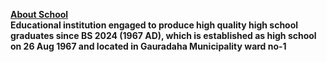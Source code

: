 <b><u>About School</u><br>
Educational institution engaged to produce high quality high school graduates since BS 2024 (1967 AD), which is established as high school on 26 Aug 1967 and located in Gauradaha Municipality ward no-1 
